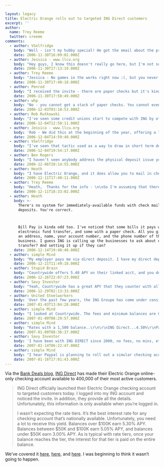 ```yaml
---

layout: legacy
title: Electric Orange rolls out to targeted ING Direct customers
excerpt: ''
author:
  name: Trey Reeme
  twitter: creeme
comments:
  - author: VSelfridge
    body: "Well - isn't my hubby special! He got the email about the product last night - and promptly switched his balance from his ING Savings to the Checking. (Due to the great rate tiers - he can earn even more in Checking for his balance than the great Savings rate!) \r\n\r\nI didn't get an invite - <sigh> - so I guess I'll have to wait my turn. \r\n\r\nAn interesting wrinkle: \"It's America's first paperless checking account and you can be one of the first to have it.\" \r\nThey mention sending free \"electronic checks\" to people / billers - but no mention of ordering paper checks... Maybe this account doesn't have them? \r\n\r\nBut - with a free check card - who really needs paper checks anyway?! \r\n\r\n"
    date: 2006-11-30T16:09:02.000Z
  - author: Jessica - www.llcu.org
    body: "Hey guys, I know this doesn't really go here, but I'm not sure where else to put it. So  .  .  . \r\n\r\nAre there any more games in the works? Because as much as I love jumping that pit to the credit union and getting past the bankers, I am kinda hoping I can replace it with something new sometime. :)"
    date: 2006-11-30T17:13:19.000Z
  - author: Trey Reeme
    body: "Jessica - No games in the works right now :(, but you never know.  Our next big Open Source CU project is a total redesign, which is in the wireframe stage right now. \n\nV, I'm upset that I didn't get an invite either.  I'll just have to wait until February.  It feels like I've been left out of the club!\n\nAn old WSJ article (subscription required) doesn't shed a lot of light on the paper check issue, but it says, \n\nbq. \"Customers who sign up for the account will get a debit card instead of an actual checkbook. Instead, the bank will issue \"virtual checks\" by transferring funds between bank accounts. Customers can also request that the bank issue paper checks for payment purposes.\"\n\nI don't know if that means you can get a stack of preprinted checks for use on your printer at home, or if they'll issue paper checks like I believe some bill pay platforms do."
    date: 2006-11-30T17:40:18.000Z
  - author: Penrod
    body: "I received the invite - there are paper checks but it's kind of rigorous... from the FAQ:\r\n\r\nSend Paper Checks\r\n\r\nHow does the Send Paper Checks service work?  \r\nIt works just like your paper checkbook, but here you’re writing a check with your computer, not your pen. So it’s your online checkbook. That means it’s more convenient and saves money (you don’t have to worry about a stamp, envelope and getting to the post office), and it’s faster (we will send it via first-class mail the next business day after your request is made). In order to make payments for you in the most efficient way possible, if we can send a payment that you initiate using the Paper Checks service electronically, we will do so. \r\n\r\nWhen should I use the Send Paper Checks service? What can I use it for?   \r\nFor starters, if you need to get a payment to your recipient overnight (like for a past due bill), it’s the way to go. You’ll also want to use it to send checks to individuals, in case they can’t accept an Electric Check payment. For example, if you need to send money to your Aunt Mae and she doesn’t have computer access, you can send her a paper check. Another example is paying rent to a landlord. It’s also really helpful if you know you’re going to need a check for payment. For example, your son’s soccer team fee is due, you can mail yourself a paper check made out to the team, and hand it to the coach in person. Just make sure you do it several days in advance.   \r\n\r\nHow much does it cost to use the Send Paper Checks service?  \r\nThis service is free for checks sent via first-class mail. There is a $15.00 charge to send a check by courier the next business day – about the cost to send an overnight package.   \r\n\r\nWhat is the cut-off time to use the Send Paper Checks service to send a check via first-class mail?   \r\nYou should submit your request by 11:00 pm ET in order for it to be sent via first-class mail the next business day. If it’s a Saturday, it will be processed and sent on Monday. Checks sent via first-class mail will arrive in 2-5 business days.      \r\n\r\nWhat is the cut-off time to use the Send Paper Checks service to send a check via Overnight Courier?   \r\nYou must submit your request on our website by 3:00 pm ET in order for us to process it for next day delivery (unless it’s Saturday or Sunday, in which case it will be sent on Monday and arrive on Tuesday). And if you send a check on a federal holiday; the check will be sent the next business day.    "
    date: 2006-11-30T17:58:49.000Z
  - author: whp
    body: "No - you cannot get a stack of paper checks. You cannot even order checks from a 3rd party (they'll bounce, according to the CSRs).  You can mail a check to anyone with with Send Paper Check feature. I've signed up and if anyone is interested, I can send screenshots, other features, etc.  Just email me. whp8002@hotmail.com  \r\n\r\nI'm very excited about this since there are essentially no fees. I'm tired of getting nickeled and dimed by regular checking accounts (especially the \"Free\" ones). Plus I'll be earning a great rate.  "
    date: 2006-12-03T03:18:53.000Z
  - author: Rob Rutkowski
    body: "I've seen some credit unions start to compete with ING by offering large CDs for short terms to bring in members.  Promotions like a 7% interest rate up to a capped figure for set number of months.  On the transaction side, most credit unions have far superior checking and ACH transfer services."
    date: 2006-12-04T12:58:11.000Z
  - author: Jessica - www.llcu.org
    body: 'Rob - We did this at the beginning of the year, offering a 7 month CD at 7% up to $2500. We had a LOT of response from that. FYI. :)'
    date: 2006-12-04T14:59:40.000Z
  - author: VSelfridge
    body: "I've seen that tactic used as a way to draw in short term deposits - and possibly as a \"reward\" for opening new checking accounts... \r\n"
    date: 2006-12-04T19:54:17.000Z
  - author: Ben Rogers
    body: "I haven't seen anybody address the physical deposit issue yet. With ING's savings it is no big deal because you have to have a checking account elsewhere already. But if I were to make Electric Orange my primary checking account, how would I deposit the cash I get from grandma this Christmas? "
    date: 2006-12-06T20:14:55.000Z
  - author: Heath
    body: "I have Electric Orange, and it does allow you to mail in checks for deposit (or you could deposit them to another bank's checking account, and then transfer the money).\n\nFrom the Electric Orange FAQ:\n\nHow do I make deposits into my Electric Orange?\nYou can make deposits by setting up a Direct Deposit into your Electric Orange. You can also transfer money from another ING DIRECT account or a linked checking account into Electric Orange. This is done by clicking on the Transfer Money tab while you’re logged into ingdirect.com or by calling the Interactive Phone Service (1-888-ING-7868). Or, you can mail in checks to us at ING DIRECT, P.O. Box 60, St. Cloud, MN 56302-0060. If you choose to mail us a check, remember to write your Customer Number and account number on the front of the check.  "
    date: 2006-12-11T17:40:11.000Z
  - author: Trey Reeme
    body: "Heath,  Thanks for the info - \n\nSo I'm assuming that there's not a process to have your funds immediately available, which I've heard some FIs do offer for mail-in deposits.  (You know, a system where you could enter the deposit amount that you're mailing, and have the funds - or at least a portion thereof - available immediately.)"
    date: 2006-12-11T18:33:02.000Z
  - author: Heath
    body: >-
      There's no system for immediately-available funds with check mail-in
      deposits. You're correct.



      Bill Pay is kinda odd too. I've noticed that some bills it pays with
      electronic fund transfer, and some with a paper check. All you give them is
      an address, name, your account number, and the phone number of the
      business. I guess ING is calling up the businesses to ask about electronic
      transfer? And setting it up if they can?
    date: 2006-12-14T19:48:40.000Z
  - author: simple Mind
    body: "My employer pays me via direct deposit. I have my direct deposit set up so that a small amount of my check goes into ING (Like $25). When I do the direct deposit the funds are available on INGfor immediate withdrawl. I wonder if Direct Deposit will be available with this account. It all looks interesting. I am tired of getting fees here and there. I made a deposit to one bank. They charged me a $2.00 fee because I didn't tear all the tabs off my check. (What!) "
    date: 2006-12-21T11:49:18.000Z
  - author: Stupid Brain
    body: "Countrywide offers 5.40 APY on their linked acct, and you don't have all the gimmickry like electrical checks, ATM card, etc."
    date: 2006-12-26T22:07:23.000Z
  - author: Savy Investor
    body: "Yeah, Countrywide has a great APY that they counter with all those fees! Visit their site and read all about the fees they charge to earn back that 5.40 they pay out.  Not to mention you have to have $1000.00 to start the account and $50,000 min balance to get that \"great\" rate. And what's gimmickry about electrical checks and ATM Cards (free of surcharges!)...get with the times. "
    date: 2006-12-29T02:13:33.000Z
  - author: United Steelworkers
    body: 'Over the past few years, the ING Groupe has come under considerable scrutiny for a series of questionable business and investment practices.  Check out the facts at www.can-you-trust-ing.com  '
    date: 2007-01-03T13:04:28.000Z
  - author: simple Mind
    body: "I looked at Countrywide. The fees and minimum balances are God Awful. My Paypal account does better than that. \r\n\r\nJust about every company that has a high volume of customers will always have scrutiny. I had a savings account with ING since 2003. Great Rate.. No problems..  No hassle. I called customer service on several occasions. I never had to wait on hold for more than 30 seconds. Every agent I talked to was very polite.  Can I trust ING? Lets put it this way..  I watch my accounts like a hawk. I never had any fees taken out. and if they go broke I am FDIC insured anyway.  Yes.. I trust them.. \r\n\r\n"
    date: 2007-01-09T08:29:57.000Z
  - author: simple Mind
    body: "Rates with a 1,500 balance..\r\n\r\nING Direct...4.50%\r\nPaypal... 5.03%\r\nCountrwide Savingslink... 4.00%\r\nEmigrant 5.05%\r\nHSBC direct 5.05%\r\n"
    date: 2007-01-09T08:36:37.000Z
  - author: Savy Investor
    body: 'I have been with ING DIRECT since 2000, no fees, no mins, etc. Just like they promise. The service is great, website easy to use. Now Electric Orange, what more could you ask for? In my opinion, they are the only reason we even see rates like 4.5%apy.  Banks never used to offer deals like this to their customer. Before ING, I was just used to being ripped off by the fees and .20% rate! It cost me more to bank with my previous bank than I ever made in interest.  $12/mth to have an acct, atm fees, research fees, it was like they were charging me to hold my $$. Knowing full well they were investing that $$ elsewhere.'
    date: 2007-01-14T06:22:47.000Z
  - author: simple Mind
    body: "I hear Paypal is planning to roll out a simular checking account service. But ING needed to beat them to the punch. \r\n\r\nAs far as I know funds on Paypal are not FDIC insured. "
    date: 2007-01-16T17:01:43.000Z
---
```


<p>Via the <a href="http://bankdeals.blogspot.com/2006/11/ing-directs-new-checking-account-now.html">Bank Deals blog</a>, <a href="http://home.ingdirect.com/"><span class="caps">ING</span> Direct</a> has made their Electric Orange online-only checking account available to 400,000 of their most active customers.</p>
<blockquote><p><span class="caps">ING</span> Direct officially launched their Electric Orange checking account to targeted customers today. I logged into my <span class="caps">ING</span> account and noticed the invite. In addition, they provide all the details. Unfortunately, this information is only available when you&#8217;re logged in.</p><p>I wasn&#8217;t expecting the rate tiers. It&#8217;s the best interest rate for any checking account that&#8217;s nationally available. Unfortunately, you need a lot to receive this yield. Balances over $100K earn 5.30% <span class="caps">APY</span>. Balances between $50K and $100K earn 5.05% <span class="caps">APY</span>, and balances under $50K earn 3.00% <span class="caps">APY</span>. As is typical with rate tiers, once your balance reaches the tier, the interest for that tier is paid on the entire balance.</p></blockquote>
<p>We&#8217;ve covered it <a href="http://opensourcecu.com/articles/2006/04/11/ing-about-to-roll-out-electric-orange-checking">here</a>, <a href="http://opensourcecu.com/articles/2006/06/22/new-study-out-on-online-only-high-yield-accounts">here</a>, and <a href="http://opensourcecu.com/articles/2006/09/28/hurry-up-and-get-here-ing-directs-electric-orange-checking">here</a>.  I was beginning to think it wasn&#8217;t going to happen.</p>